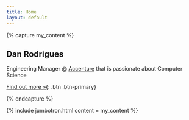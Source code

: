 ```yaml
---
title: Home
layout: default
---
```



{% capture my_content %}
## Dan Rodrigues


Engineering Manager @ [Accenture](https://accenture.com) that is passionate about Computer Science

[Find out more &raquo;](/about){: .btn .btn-primary}

{% endcapture %}

{% include jumbotron.html content = my_content %}